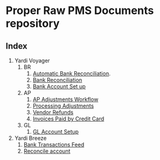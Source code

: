 # Proper Raw PMS Documents repository

## Index

1. Yardi Voyager
   1. BR
      1. [Automatic Bank Reconciliation](./yardi_voyager/br/Automatic_Bank_Reconciliation.md).
      2. [Bank Reconciliation](./yardi_voyager/br/Bank_Reconciliation.md)
      3. [Bank Account Set up](./yardi_voyager/br/Bank_Account_Setup.md)
   2. AP
      1. [AP Adjustments Workflow](./yardi_voyager/ap/AP_Adjustments_Workflow.md)
      2. [Processing Adjustments](yardi_voyager/ap/Processing_Adjustment.md)
      3. [Vendor Refunds](yardi_voyager/ap/Vendor_Refunds.md)
      4. [Invoices Paid by Credit Card](yardi_voyager/ap/Invoices_Paid_by_Credit_Card.md)
   3. GL
      1. [GL Account Setup](./yardi_voyager/gl/GL_Account_Setup.md)
2. Yardi Breeze
   1. [Bank Transactions Feed](./yardi_breeze/br/Bank_Transactions_Feed.md)
   2. [Reconcile account](./yardi_breeze/br/Bank_Reconciliation.md)

